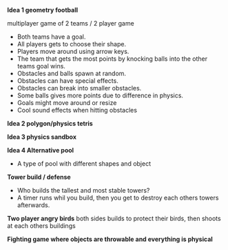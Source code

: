 **Idea 1 geometry football**

multiplayer game of 2 teams / 2 player game

- Both teams have a goal.
- All players gets to choose their shape.
- Players move around using arrow keys.
- The team that gets the most points by knocking balls into the other teams goal wins.
- Obstacles and balls spawn at random.
- Obstacles can have special effects.
- Obstacles can break into smaller obstacles. 
- Some balls gives more  points due to difference in physics.
- Goals might move around or resize
- Cool sound effects when hitting obstacles

**Idea 2 polygon/physics tetris**

**Idea 3 physics sandbox**

**Idea 4 Alternative pool**
- A type of pool with different shapes and object

**Tower build / defense**
- Who builds the tallest and most stable towers? 
- A timer runs whil you build, then you get to destroy each others towers afterwards.

**Two player angry birds**
both sides builds to protect their birds, then shoots at each others buildings

**Fighting game where objects are throwable and everything is physical**
